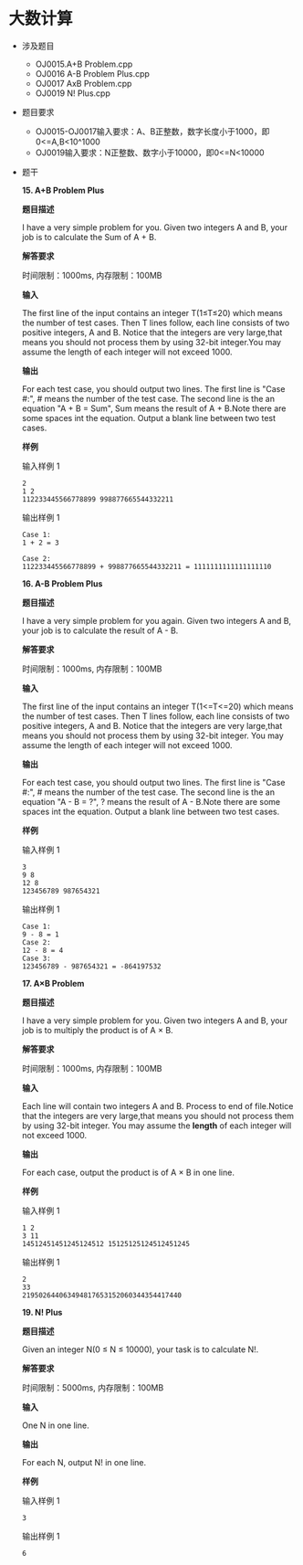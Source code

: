 # 大数计算

- 涉及题目
    - OJ0015.A+B Problem.cpp
    - OJ0016 A-B Problem Plus.cpp
    - OJ0017 AxB Problem.cpp
    - OJ0019 N! Plus.cpp
    
- 题目要求
    - OJ0015-OJ0017输入要求：A、B正整数，数字长度小于1000，即0<=A,B<10^1000
    - OJ0019输入要求：N正整数、数字小于10000，即0<=N<10000
    
- 题干

    **15. A+B Problem Plus**

    **题目描述**

    I have a very simple problem for you. Given two integers A and B, your job is to calculate the Sum of A + B.

    **解答要求**

    时间限制：1000ms, 内存限制：100MB

    **输入**

    The first line of the input contains an integer T(1≤T≤20) which means the number of test cases.
    Then T lines follow, each line consists of two positive integers, A and B. Notice that the integers are very large,that means you should not process them by using 32-bit integer.You may assume the length of each integer will not exceed 1000.

    **输出**

    For each test case, you should output two lines. The first line is "Case #:", # means the number of the test case. The second line is the an equation "A + B = Sum", Sum means the result of A + B.Note there are some spaces int the equation. Output a blank line between two test cases.

    **样例**

    输入样例 1

    ```
    2
    1 2
    112233445566778899 998877665544332211
    ```
    
    输出样例 1
    
    ```
    Case 1: 
    1 + 2 = 3 
    
    Case 2: 
    112233445566778899 + 998877665544332211 = 1111111111111111110
    ```

    **16. A-B Problem Plus**

    **题目描述**

    I have a very simple problem for you again. Given two integers A and B, your job is to calculate the result of A - B.

    **解答要求**

    时间限制：1000ms, 内存限制：100MB

    **输入**

    The first line of the input contains an integer T(1<=T<=20) which means the number of test cases.
    Then T lines follow, each line consists of two positive integers, A and B. Notice that the integers are very large,that means you should not process them by using 32-bit integer.
    You may assume the length of each integer will not exceed 1000.

    **输出**

    For each test case, you should output two lines. The first line is "Case #:", # means the number of the test case. The second line is the an equation "A - B = ?", ? means the result of A - B.Note there are some spaces int the equation. Output a blank line between two test cases.

    **样例**

    输入样例 1

    ```
    3
    9 8
    12 8
    123456789 987654321
    ```
    
    输出样例 1
    
    ```
    Case 1:
    9 - 8 = 1
    Case 2:
    12 - 8 = 4
    Case 3:
    123456789 - 987654321 = -864197532
    ```
    
    **17. A×B Problem**
    
    **题目描述**
    
    I have a very simple problem for you. Given two integers A and B, your job is to multiply the product is of A × B.
    
    **解答要求**
    
    时间限制：1000ms, 内存限制：100MB
    
    **输入**
    
    Each line will contain two integers A and B. Process to end of file.Notice that the integers are very large,that means you should not process them by using 32-bit integer.
    You may assume the **length** of each integer will not exceed 1000.
    
    **输出**
    
    For each case, output the product is of A × B in one line.
    
    **样例**
    
    输入样例 1
    
    ```
    1 2
    3 11
    14512451451245124512 15125125124512451245
    ```
    
    输出样例 1
    
    ```
    2
    33
    219502644063494817653152060344354417440
    ```
    
    **19. N! Plus**
    
    **题目描述**
    
    Given an integer N(0 ≤ N ≤ 10000), your task is to calculate N!.
    
    **解答要求**
    
    时间限制：5000ms, 内存限制：100MB
    
    **输入**
    
    One N in one line.
    
    **输出**
    
    For each N, output N! in one line.
    
    **样例**
    
    输入样例 1
    
    ```
    3
    ```
    
    输出样例 1
    
    ```
    6
    ```
    
    